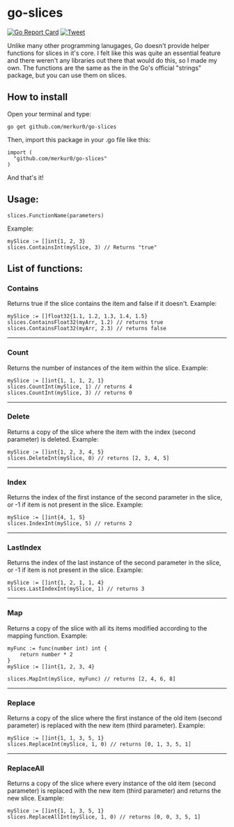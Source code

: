 # go-slices 
[![Go Report Card](https://goreportcard.com/badge/github.com/merkur0/go-slices)](https://goreportcard.com/report/github.com/merkur0/go-slices)
[![Tweet](https://img.shields.io/twitter/url/http/shields.io.svg?style=social)](https://twitter.com/intent/tweet?text=Check%20out%20this%20library%20that%20makes%20your%20life%20easier%20when%20working%20with%20slices%20in%20Go!&url=https://github.com/merkur0/go-slices)

Unlike many other programming lanugages, Go doesn't provide helper functions for slices in it's core. I felt like this was quite an essential feature and there weren't any libraries out there that would do this, so I made my own. The functions are the same as the in the Go's official "strings" package, but you can use them on slices.


## How to install
Open your terminal and type:
```
go get github.com/merkur0/go-slices
```
Then, import this package in your .go file like this:
```
import (
  "github.com/merkur0/go-slices"
)
```
And that's it!

## Usage:
```
slices.FunctionName(parameters)
```  
  
Example:
```
mySlice := []int{1, 2, 3}
slices.ContainsInt(mySlice, 3) // Returns "true"
```


## List of functions:

### Contains
Returns true if the slice contains the item and false if it doesn't.
Example:
```
mySlice := []float32{1.1, 1.2, 1.3, 1.4, 1.5}
slices.ContainsFloat32(myArr, 1.2) // returns true
slices.ContainsFloat32(myArr, 2.3) // returns false
```

---

### Count
Returns the number of instances of the item within the slice.
Example:
```
mySlice := []int{1, 1, 1, 2, 1}
slices.CountInt(mySlice, 1) // returns 4
slices.CountInt(mySlice, 3) // returns 0
```

---

### Delete
Returns a copy of the slice where the item with the index (second parameter) is deleted.
Example:
```
mySlice := []int{1, 2, 3, 4, 5}
slices.DeleteInt(mySlice, 0) // returns [2, 3, 4, 5]
```

---

### Index
Returns the index of the first instance of the second parameter in the slice, or -1 if item is not present in the slice.
Example:
```
mySlice := []int{4, 1, 5}
slices.IndexInt(mySlice, 5) // returns 2
```

---

### LastIndex
Returns the index of the last instance of the second parameter in the slice, or -1 if item is not present in the slice.
Example:
```
mySlice := []int{1, 2, 1, 1, 4}
slices.LastIndexInt(mySlice, 1) // returns 3
```

---

### Map
Returns a copy of the slice with all its items modified according to the mapping function.
Example:
```
myFunc := func(number int) int {
    return number * 2
}
mySlice := []int{1, 2, 3, 4}

slices.MapInt(mySlice, myFunc) // returns [2, 4, 6, 8]
```

---

### Replace
Returns a copy of the slice where the first instance of the old item (second parameter) is replaced with the new item (third parameter).
Example:
```
mySlice := []int{1, 1, 3, 5, 1}
slices.ReplaceInt(mySlice, 1, 0) // returns [0, 1, 3, 5, 1]
```

---

### ReplaceAll
Returns a copy of the slice where every instance of the old item (second parameter) is replaced with the new item (third parameter) and returns the new slice.
Example:
```
mySlice := []int{1, 1, 3, 5, 1}
slices.ReplaceAllInt(mySlice, 1, 0) // returns [0, 0, 3, 5, 1]
```